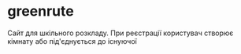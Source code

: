 # greenrute
Сайт для шкільного розкладу. При реєстрації користувач створює кімнату або під'єднується до існуючої
